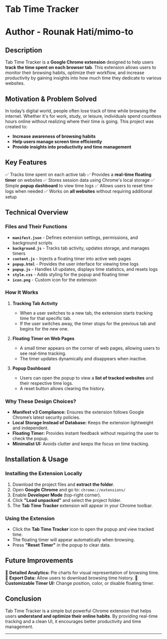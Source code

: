 # Tab Time Tracker

# Author - Rounak Hati/mimo-to

## **Description**

Tab Time Tracker is a **Google Chrome extension** designed to help users **track the time spent on each browser tab**. This extension allows users to monitor their browsing habits, optimize their workflow, and increase productivity by gaining insights into how much time they dedicate to various websites.

## **Motivation & Problem Solved**

In today’s digital world, people often lose track of time while browsing the internet. Whether it's for work, study, or leisure, individuals spend countless hours online without realizing where their time is going. This project was created to:

- **Increase awareness of browsing habits**
- **Help users manage screen time efficiently**
- **Provide insights into productivity and time management**

## **Key Features**

✅ Tracks time spent on each active tab
✅ Provides a **real-time floating timer** on websites
✅ Stores session data using Chrome's local storage
✅ Simple **popup dashboard** to view time logs
✅ Allows users to reset time logs when needed
✅ Works on **all websites** without requiring additional setup

## **Technical Overview**

### **Files and Their Functions**

- **`manifest.json`** - Defines extension settings, permissions, and background scripts
- **`background.js`** - Tracks tab activity, updates storage, and manages timers
- **`content.js`** - Injects a floating timer into active web pages
- **`popup.html`** - Provides the user interface for viewing time logs
- **`popup.js`** - Handles UI updates, displays time statistics, and resets logs
- **`style.css`** - Adds styling for the popup and floating timer
- **`icon.png`** - Custom icon for the extension

### **How It Works**

1. **Tracking Tab Activity**
   - When a user switches to a new tab, the extension starts tracking time for that specific tab.
   - If the user switches away, the timer stops for the previous tab and begins for the new one.

2. **Floating Timer on Web Pages**
   - A small timer appears on the corner of web pages, allowing users to see real-time tracking.
   - The timer updates dynamically and disappears when inactive.

3. **Popup Dashboard**
   - Users can open the popup to view a **list of tracked websites** and their respective time logs.
   - A reset button allows clearing the history.

### **Why These Design Choices?**

- **Manifest v3 Compliance:** Ensures the extension follows Google Chrome’s latest security policies.
- **Local Storage Instead of Database:** Keeps the extension lightweight and independent.
- **Floating Timer:** Provides instant feedback without requiring the user to check the popup.
- **Minimalist UI:** Avoids clutter and keeps the focus on time tracking.

## **Installation & Usage**

### **Installing the Extension Locally**

1. Download the project files and **extract the folder**.
2. Open **Google Chrome** and go to: `chrome://extensions/`
3. Enable **Developer Mode** (top-right corner).
4. Click **"Load unpacked"** and select the project folder.
5. The **Tab Time Tracker** extension will appear in your Chrome toolbar.

### **Using the Extension**

- Click the **Tab Time Tracker** icon to open the popup and view tracked time.
- The floating timer will appear automatically when browsing.
- Press **"Reset Timer"** in the popup to clear data.

## **Future Improvements**

🚀 **Detailed Analytics:** Pie charts for visual representation of browsing time.
🚀 **Export Data:** Allow users to download browsing time history.
🚀 **Customizable Timer UI:** Change position, color, or disable floating timer.

## **Conclusion**

Tab Time Tracker is a simple but powerful Chrome extension that helps users **understand and optimize their online habits**. By providing real-time tracking and a clean UI, it encourages better productivity and time management.

---

